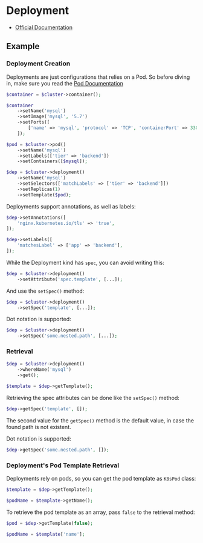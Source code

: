 # Deployment

- [Official Documentation](https://kubernetes.io/docs/concepts/workloads/controllers/deployment/)

## Example

### Deployment Creation

Deployments are just configurations that relies on a Pod. So before diving in, make sure you read the [Pod Documentation](Pod.md)

```php
$container = $cluster->container();

$container
    ->setName('mysql')
    ->setImage('mysql', '5.7')
    ->setPorts([
        ['name' => 'mysql', 'protocol' => 'TCP', 'containerPort' => 3306],
    ]);

$pod = $cluster->pod()
    ->setName('mysql')
    ->setLabels(['tier' => 'backend'])
    ->setContainers([$mysql]);

$dep = $cluster->deployment()
    ->setName('mysql')
    ->setSelectors(['matchLabels' => ['tier' => 'backend']])
    ->setReplicas(1)
    ->setTemplate($pod);
```

Deployments support annotations, as well as labels:

```php
$dep->setAnnotations([
    'nginx.kubernetes.io/tls' => 'true',
]);
```

```php
$dep->setLabels([
    'matchesLabel' => ['app' => 'backend'],
]);
```

While the Deployment kind has `spec`, you can avoid writing this:

```php
$dep = $cluster->deployment()
    ->setAttribute('spec.template', [...]);
```

And use the `setSpec()` method:

```php
$dep = $cluster->deployment()
    ->setSpec('template', [...]);
```

Dot notation is supported:

```php
$dep = $cluster->deployment()
    ->setSpec('some.nested.path', [...]);
```

### Retrieval

```php
$dep = $cluster->deployment()
    ->whereName('mysql')
    ->get();

$template = $dep->getTemplate();
```

Retrieving the spec attributes can be done like the `setSpec()` method:

```php
$dep->getSpec('template', []);
```

The second value for the `getSpec()` method is the default value, in case the found path is not existent.

Dot notation is supported:

```php
$dep->getSpec('some.nested.path', []);
```

### Deployment's Pod Template Retrieval

Deployments rely on pods, so you can get the pod template as `K8sPod` class:

```php
$template = $dep->getTemplate();

$podName = $template->getName();
```

To retrieve the pod template as an array, pass `false` to the retrieval method:

```php
$pod = $dep->getTemplate(false);

$podName = $template['name'];
```
